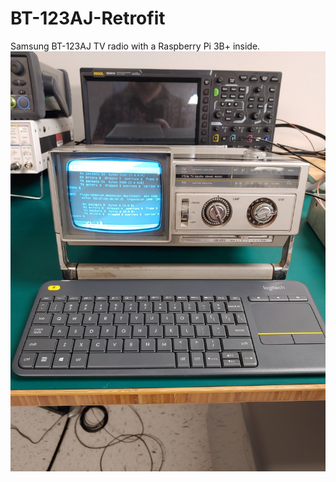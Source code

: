 # BT-123AJ-Retrofit
Samsung BT-123AJ TV radio with a Raspberry Pi 3B+ inside.
![Finished product](pictures/finished.jpg?raw=true "")

